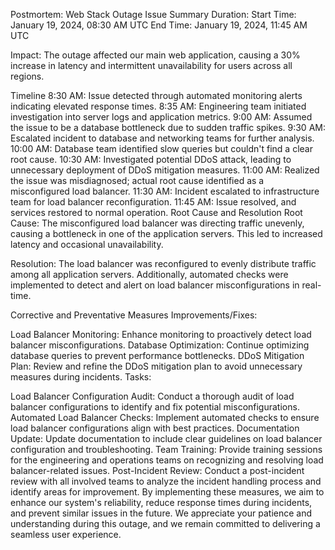 Postmortem: Web Stack Outage
Issue Summary
Duration:
Start Time: January 19, 2024, 08:30 AM UTC
End Time: January 19, 2024, 11:45 AM UTC

Impact:
The outage affected our main web application, causing a 30% increase in latency and intermittent unavailability for users across all regions.

Timeline
8:30 AM: Issue detected through automated monitoring alerts indicating elevated response times.
8:35 AM: Engineering team initiated investigation into server logs and application metrics.
9:00 AM: Assumed the issue to be a database bottleneck due to sudden traffic spikes.
9:30 AM: Escalated incident to database and networking teams for further analysis.
10:00 AM: Database team identified slow queries but couldn't find a clear root cause.
10:30 AM: Investigated potential DDoS attack, leading to unnecessary deployment of DDoS mitigation measures.
11:00 AM: Realized the issue was misdiagnosed; actual root cause identified as a misconfigured load balancer.
11:30 AM: Incident escalated to infrastructure team for load balancer reconfiguration.
11:45 AM: Issue resolved, and services restored to normal operation.
Root Cause and Resolution
Root Cause:
The misconfigured load balancer was directing traffic unevenly, causing a bottleneck in one of the application servers. This led to increased latency and occasional unavailability.

Resolution:
The load balancer was reconfigured to evenly distribute traffic among all application servers. Additionally, automated checks were implemented to detect and alert on load balancer misconfigurations in real-time.

Corrective and Preventative Measures
Improvements/Fixes:

Load Balancer Monitoring: Enhance monitoring to proactively detect load balancer misconfigurations.
Database Optimization: Continue optimizing database queries to prevent performance bottlenecks.
DDoS Mitigation Plan: Review and refine the DDoS mitigation plan to avoid unnecessary measures during incidents.
Tasks:

Load Balancer Configuration Audit: Conduct a thorough audit of load balancer configurations to identify and fix potential misconfigurations.
Automated Load Balancer Checks: Implement automated checks to ensure load balancer configurations align with best practices.
Documentation Update: Update documentation to include clear guidelines on load balancer configuration and troubleshooting.
Team Training: Provide training sessions for the engineering and operations teams on recognizing and resolving load balancer-related issues.
Post-Incident Review: Conduct a post-incident review with all involved teams to analyze the incident handling process and identify areas for improvement.
By implementing these measures, we aim to enhance our system's reliability, reduce response times during incidents, and prevent similar issues in the future. We appreciate your patience and understanding during this outage, and we remain committed to delivering a seamless user experience.